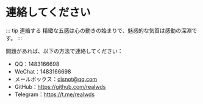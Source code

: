 # 連絡してください

::: tip 連絡する
精緻な五感は心の動きの始まりで、魅惑的な気質は感動の深淵です。
:::

問題があれば、以下の方法で連絡してください：

- QQ：<a :href="qqUrl" class='qq'>1483166698</a>
- WeChat：<a>1483166698</a>
- メールボックス：<a href="mailto:disnot@qq.com">disnot@qq.com</a>
- GitHub：<https://github.com/realwds>
- Telegram：<a href="https://t.me/realwds" target="_blank">https://t.me/realwds</a>

<script>
  export default {
    data(){
      return {
        qqUrl: 'tencent://message/?uin=1483166698&Site=&Menu=yes'
      }
    },
    mounted(){
      const flag =  navigator.userAgent.match(/(phone|pad|pod|iPhone|iPod|ios|iPad|Android|Mobile|BlackBerry|IEMobile|MQQBrowser|JUC|Fennec|wOSBrowser|BrowserNG|WebOS|Symbian|Windows Phone)/i);
      if(flag){
        this.qqUrl = 'mqqwpa://im/chat?chat_type=wpa&uin=1483166698&version=1&src_type=web&web_src=oicqzone.com'
      }
    }
  }
</script>